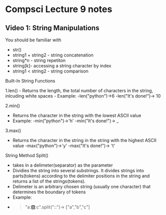 # Compsci Lecture 9 notes

## Video 1: String Manipulations

You should be familiar with
 - str()
 - string1 + string2 - string concatenation
 - string*n - string repetiton
 - string[k]- accessing a string character by index
 - string1 < string2 - string comparison

Built-In String Functions

  1.len() 
    - Returns the length, the total number of characters in the string, inlcuding white spaces 
    - Example: 
     -len("python")->6
     -len("It's done!")-> 10
     
 2.min()
   - Returns the character in the string with the lowest ASCII value
   - Example:
     -min("python")->'h' 
     -min("It's done!")-> _
     
 3.max()
   - Returns the character in the string in the string with the highest ASCII value
     -max("python")->'y' 
     -max("It's done!")-> 't'
     
String Method Split()
- takes in a delimeter(separator) as the parameter
- Dividies the string into several substrings. It divides strings into parts(tokens) according to the delimiter positions in the string and returns a list of the strings(tokens).
- Delimeter is an arbitrary chosen string (usually one character) that determines the boundary of tokens
- Example:
 - >"a::b::c".split("::")-> ["a","b","c"]
 
  
